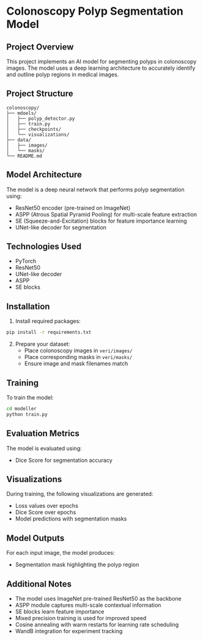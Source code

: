 # Colonoscopy Polyp Segmentation Model

## Project Overview
This project implements an AI model for segmenting polyps in colonoscopy images. The model uses a deep learning architecture to accurately identify and outline polyp regions in medical images.

## Project Structure
```
colonoscopy/
├── mdoels/
│   ├── polyp_detector.py
│   ├── train.py
│   ├── checkpoints/
│   └── visualizations/
├── data/
│   ├── images/
│   └── masks/
└── README.md
```

## Model Architecture
The model is a deep neural network that performs polyp segmentation using:
- ResNet50 encoder (pre-trained on ImageNet)
- ASPP (Atrous Spatial Pyramid Pooling) for multi-scale feature extraction
- SE (Squeeze-and-Excitation) blocks for feature importance learning
- UNet-like decoder for segmentation

## Technologies Used
- PyTorch
- ResNet50
- UNet-like decoder
- ASPP
- SE blocks

## Installation
1. Install required packages:
```bash
pip install -r requirements.txt
```

2. Prepare your dataset:
   - Place colonoscopy images in `veri/images/`
   - Place corresponding masks in `veri/masks/`
   - Ensure image and mask filenames match

## Training
To train the model:
```bash
cd modeller
python train.py
```

## Evaluation Metrics
The model is evaluated using:
- Dice Score for segmentation accuracy

## Visualizations
During training, the following visualizations are generated:
- Loss values over epochs
- Dice Score over epochs
- Model predictions with segmentation masks

## Model Outputs
For each input image, the model produces:
- Segmentation mask highlighting the polyp region

## Additional Notes
- The model uses ImageNet pre-trained ResNet50 as the backbone
- ASPP module captures multi-scale contextual information
- SE blocks learn feature importance
- Mixed precision training is used for improved speed
- Cosine annealing with warm restarts for learning rate scheduling
- WandB integration for experiment tracking 
